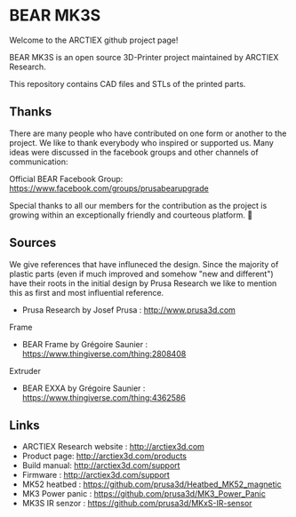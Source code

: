 # BEAR MK3S

Welcome to the ARCTIEX github project page!

BEAR MK3S is an open source 3D-Printer project maintained by ARCTIEX Research.

This repository contains CAD files and STLs of the printed parts.

## Thanks

There are many people who have contributed on one form or another to the project. We like to thank everybody who inspired or supported us. Many ideas were discussed in the facebook groups and other channels of communication:

Official BEAR Facebook Group: https://www.facebook.com/groups/prusabearupgrade

Special thanks to all our members for the contribution as the project is growing within an exceptionally friendly and courteous platform. 🙏

## Sources

We give references that have influneced the design. Since the majority of plastic parts (even if much improved and somehow "new and different") have their roots in the initial design by Prusa Research we like to mention this as first and most influential reference. 

* Prusa Research by Josef Prusa : http://www.prusa3d.com

Frame
* BEAR Frame by Grégoire Saunier : https://www.thingiverse.com/thing:2808408

Extruder
* BEAR EXXA by Grégoire Saunier : https://www.thingiverse.com/thing:4362586

## Links

* ARCTIEX Research website : http://arctiex3d.com
* Product page: http://arctiex3d.com/products
* Build manual: http://arctiex3d.com/support
* Firmware : http://arctiex3d.com/support
* MK52 heatbed : https://github.com/prusa3d/Heatbed_MK52_magnetic
* MK3 Power panic : https://github.com/prusa3d/MK3_Power_Panic
* MK3S IR senzor : https://github.com/prusa3d/MKxS-IR-sensor
 
